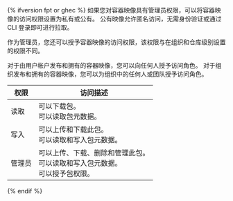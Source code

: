 {% ifversion fpt or ghec %}
如果您对容器映像具有管理员权限，可以将容器映像的访问权限设置为私有或公有。 公有映像允许匿名访问，无需身份验证或通过 CLI 登录即可进行拉取。

作为管理员，您还可以授予容器映像的访问权限，该权限与在组织和仓库级别设置的权限不同。

对于由用户帐户发布和拥有的容器映像，您可以向任何人授予访问角色。 对于组织发布和拥有的容器映像，您可以为组织中的任何人或团队授予访问角色。

| 权限  | 访问描述                                                         |
| --- | ------------------------------------------------------------ |
| 读取  | 可以下载包。 <br> 可以读取包元数据。                                  |
| 写入  | 可以上传和下载此包。 <br> 可以读取和写入包元数据。                           |
| 管理员 | 可以上传、下载、删除和管理此包。 <br> 可以读取和写入包元数据。 <br> 可以授予包权限。 |
{% endif %}
